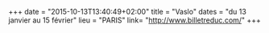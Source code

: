 +++
date = "2015-10-13T13:40:49+02:00"
title = "Vaslo"
dates = "du 13 janvier au 15 février"
lieu = "PARIS"
link= "http://www.billetreduc.com/"
+++


